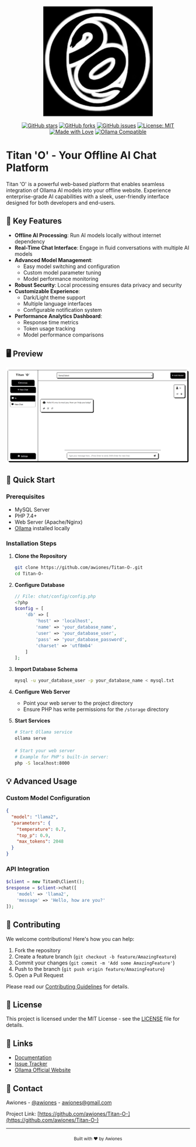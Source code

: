 <p align="center">
  <img src="https://github.com/awiones/Titan-O-/blob/main/images/logos.jpg" alt="Titan 'O' Logo" width="300">
</p>

<div align="center">

[![GitHub stars](https://img.shields.io/github/stars/awiones/Titan-O-)](https://github.com/awiones/Titan-O-/stargazers)
[![GitHub forks](https://img.shields.io/github/forks/awiones/Titan-O-)](https://github.com/awiones/Titan-O-/network)
[![GitHub issues](https://img.shields.io/github/issues/awiones/Titan-O-)](https://github.com/awiones/Titan-O-/issues)
[![License: MIT](https://img.shields.io/badge/License-MIT-yellow.svg)](https://github.com/awiones/Titan-O-/blob/main/LICENSE)
[![Made with Love](https://img.shields.io/badge/Made%20with-Love-ff69b4.svg)](https://github.com/awiones/Titan-O-)
[![Ollama Compatible](https://img.shields.io/badge/Ollama-Compatible-success.svg)](https://ollama.ai)

</div>

# Titan 'O' - Your Offline AI Chat Platform

Titan 'O' is a powerful web-based platform that enables seamless integration of Ollama AI models into your offline website. Experience enterprise-grade AI capabilities with a sleek, user-friendly interface designed for both developers and end-users.

## 🌟 Key Features

- **Offline AI Processing**: Run AI models locally without internet dependency
- **Real-Time Chat Interface**: Engage in fluid conversations with multiple AI models
- **Advanced Model Management**:
  - Easy model switching and configuration
  - Custom model parameter tuning
  - Model performance monitoring
- **Robust Security**: Local processing ensures data privacy and security
- **Customizable Experience**:
  - Dark/Light theme support
  - Multiple language interfaces
  - Configurable notification system
- **Performance Analytics Dashboard**:
  - Response time metrics
  - Token usage tracking
  - Model performance comparisons

## 🖥️ Preview

<p align="center">
  <img src="https://github.com/awiones/Titan-O-/blob/main/images/bukti.PNG" alt="Titan 'O' Screenshot" width="600">
</p>

## 🚀 Quick Start

### Prerequisites
- MySQL Server
- PHP 7.4+
- Web Server (Apache/Nginx)
- [Ollama](https://ollama.ai) installed locally

### Installation Steps

1. **Clone the Repository**
   ```bash
   git clone https://github.com/awiones/Titan-O-.git
   cd Titan-O-
   ```

2. **Configure Database**
   ```php
   // File: chat/config/config.php
   <?php
   $config = [
       'db' => [
           'host' => 'localhost',
           'name' => 'your_database_name',
           'user' => 'your_database_user',
           'pass' => 'your_database_password',
           'charset' => 'utf8mb4'
       ]
   ];
   ```

3. **Import Database Schema**
   ```bash
   mysql -u your_database_user -p your_database_name < mysql.txt
   ```

4. **Configure Web Server**
   - Point your web server to the project directory
   - Ensure PHP has write permissions for the `/storage` directory

5. **Start Services**
   ```bash
   # Start Ollama service
   ollama serve
   
   # Start your web server
   # Example for PHP's built-in server:
   php -S localhost:8000
   ```

## 💡 Advanced Usage

### Custom Model Configuration
```json
{
  "model": "llama2",
  "parameters": {
    "temperature": 0.7,
    "top_p": 0.9,
    "max_tokens": 2048
  }
}
```

### API Integration
```php
$client = new TitanO\Client();
$response = $client->chat([
    'model' => 'llama2',
    'message' => 'Hello, how are you?'
]);
```

## 🤝 Contributing

We welcome contributions! Here's how you can help:

1. Fork the repository
2. Create a feature branch (`git checkout -b feature/AmazingFeature`)
3. Commit your changes (`git commit -m 'Add some AmazingFeature'`)
4. Push to the branch (`git push origin feature/AmazingFeature`)
5. Open a Pull Request

Please read our [Contributing Guidelines](CONTRIBUTING.md) for details.

## 📝 License

This project is licensed under the MIT License - see the [LICENSE](LICENSE) file for details.

## 🔗 Links

- [Documentation](https://github.com/awiones/Titan-O-/wiki)
- [Issue Tracker](https://github.com/awiones/Titan-O-/issues)
- [Ollama Official Website](https://ollama.ai)

## 📧 Contact

Awiones - [@awiones](https://github.com/awiones) - awiones@gmail.com

Project Link: [https://github.com/awiones/Titan-O-](https://github.com/awiones/Titan-O-)

---

<div align="center">
  <sub>Built with ❤️ by Awiones</sub>
</div>

